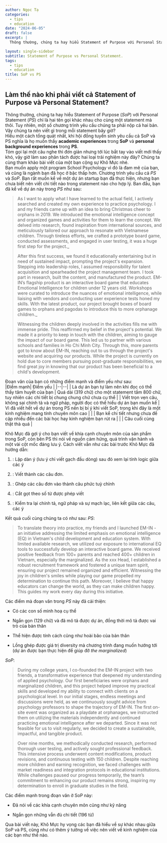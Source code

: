 ```yaml
---
author: Ngọc Tạ
categories:
  - tips
  - education
date: "2024-06-05"
draft: false 
excerpt: |
  Thông thường, chúng ta hay hiểu Statement of Purpose với Personal Statement chỉ là hai tên gọi khác nhau cho cùng một statement mà thôi. Tuy nhiên, một số chương trình yêu cầu chúng ta phải nộp cả hai bản. Vậy chúng ta nên viết gì trong mỗi statement bây giờ?

layout: single-sidebar
subtitle: Statement of Purpose vs Personal Statement.
tags:
  - tips
  - education
title: SoP vs PS
---
```


## Làm thế nào khi phải viết cả Statement of Purpose và Personal Statement?

Thông thường, chúng ta hay hiểu Statement of Purpose (*SoP*) với Personal Statement (*PS*) chỉ là hai tên gọi khác nhau cho cùng một statement mà thôi. Tuy nhiên, một số chương trình yêu cầu chúng ta phải nộp cả hai bản. Vậy chúng ta nên viết gì trong mỗi statement bây giờ?  
Hiểu một cách tổng quát nhất, khi hội đồng tuyển sinh yêu cầu cả SoP và PS nghĩa là họ muốn thấy  **academic experiences**  trong  **SoP** và  **personal background experiences**  trong **PS**.  
Tóm gọi lại một câu nghe thì đơn giản nhưng tới lúc bắt tay vào viết mới thấy khó, vậy giờ làm sao phân tách được hai loại trải nghiệm này đây? Chúng ta cùng tham khảo bài viết của một bạn cộng sự Khô Mực nhé.  
Bạn muốn apply một program School Psychology vì đó là đam mê của bạn, và cũng là ngành bạn đã học ở bậc thấp hơn. Chương trình yêu cầu cả *PS* và *SoP*. Bạn rất muốn kể về một dự án startup bạn đã thực hiện, nhưng bạn chưa biết nên viết chi tiết nào trong statement nào cho hợp lý. Ban đầu, bạn đã kể về dự án này trong *PS* như sau:  

> As I want to apply what I have learned to the actual field, I actively
> searched and created my own experience to practice psychology. I and
> my friends came up with an idea to bring Christmas cheer to orphans in
> 2019. We introduced the emotional intelligence concept and organized games and activities for them to learn the concept. We delved into
> research, found inspiration from international sources, and
> meticulously tailored our approach to resonate with Vietnamese
> children. Through tireless efforts, we crafted a prototype board game,
> conducted assessments, and engaged in user testing, it was a huge
> first step for the project._
> 
> After this first success, we found it educationally entertaining but
> in need of sustained impact, prompting the project's expansion.
> Stepping into leadership roles, I assumed responsibility for talent
> acquisition and spearheaded the project management team. I took part
> in research, built the content, and manufactured the product. EM-IN’s
> flagship product is an interactive board game that educates Emotional
> Intelligence for children under 12 years old. Workshops were curated
> to introduce the nuances of emotional intelligence, while liaising
> with vendors and conducting user experience tests honed my skills.
> With the latest product, our project brought boxes of board games to
> orphans and pagodas to introduce this to more orphanage children._
> 
> Witnessing the children deeply involved in the activities fills me
> with immense pride. This reaffirmed my belief in the project's
> potential. We made it a priority to keep in touch with the children,
> aiming to gauge the impact of our board game. This led us to partner
> with various schools and families in Ho Chi Minh City. Through this,
> more parents got to know about EM-IN, reaching out to us through the
> project's website and acquiring our products. While the project is
> currently on hold due to core members pursuing post-graduate
> responsibilities, we find great joy in knowing that our product has
> been beneficial to a child's development.

Đoạn văn của bạn có những điểm mạnh và điểm yếu như sau:  
|Điểm mạnh| Điểm yếu |
|--|--|
| Là dự án bạn tự làm nên khi đọc có thể thấy tâm huyết của bạn | Quá dài (319 chữ) cho một statement tầm 800 chữ, tuy nhiên các chi tiết bị chung chung chứ chưa cụ thể |
| Viết trọn vẹn câu, không sai chính tả và ngữ pháp, người đọc có thể hiểu dự án bạn muốn kể | Vì đã viết hết về dự án trong PS nên bị bí ý khi viết SoP, trong khi đây là một kinh nghiệm mang tính chuyên môn cao |
| | Bạn kể chi tiết nhưng chưa đề cập nhiều đến các bài học hay kinh nghiệm bạn rút ra |
| | Câu cuối cùng thật thà quá |

Khô Mực đã gợi ý cho bạn viết về khía cạnh chuyên môn của sản phẩm trong SoP, còn bên PS thì nói về nguồn cảm hứng, quá trình vận hành và một vài cột mốc đáng lưu ý. Cách viết vẫn như các bài trước Khô Mực đã hướng dẫn:

1. : Lập dàn ý (lưu ý chỉ viết gạch đầu dòng) sau đó xem lại tính logic giữa các ý

2. : Viết thành các câu đơn.

3. : Ghép các câu đơn vào thành câu phức tuỳ chỉnh

4. : Cắt gọt theo số từ được phép viết

5. : Kiểm tra lại chính tả, ngữ pháp và sự mạch lạc, liên kết giữa các câu, các ý  

Kết quả cuối cùng chúng ta có như sau:
*PS*:  

> To translate theory into practice, my friends and I launched EM-IN - an initiative addressing the limited emphasis on emotional
> intelligence (EQ) in Vietnam's child development and education system.
> With limited available research, we utilized our exposure to
> international EQ tools to successfully develop an interactive board
> game. We received positive feedback from 100+ parents and reached 400+
> children in Vietnam, especially the marginalized. As the xxx Head, I
> established a robust recruitment framework and fostered a unique team
> spirit, ensuring our project remained organized and efficient.
> Witnessing the joy in children's smiles while playing our game
> propelled my determination to continue this path. Moreover, I believe
> that happy educators can change the world, as they can make children
> happy. This guides my work every day during this initiative.

Các điểm mà đoạn văn trong *PS* này đã cải thiện:

- Có các con số minh hoạ cụ thể

- Ngắn gọn (129 chữ) và đã mô tả được dự án, đồng thời mô tả được vai trò của bản thân

- Thể hiện được tính cách cũng như hoài bão của bản thân

- Lồng ghép được giá trị diversity mà chương trình đang muốn hướng tới (dự án được bạn thực hiện để giúp đỡ  _the marginalized_)

*SoP*:  

> During my college years, I co-founded the EM-IN project with two friends, a transformative experience that deepened my understanding of
> applied psychology. Our first beneficiaries were orphans and
> marginalized children, and this project helped improve my practical
> skills and developed my ability to connect with clients on a
> psychological level. In our initial stages, endless meetings and
> discussions were held, as we continuously sought advice from
> psychology professors to shape the trajectory of EM-IN. The first
> on-site event was organized as a playdate at orphanages, we instructed
> them on utilizing the materials independently and continued practicing
> emotional intelligence after we departed. Since it was not feasible
> for us to visit regularly, we decided to create a sustainable,
> impactful, and tangible product.
> 
> Over nine months, we methodically conducted research, performed thorough user testing, and actively sought professional feedback. This
> intensive process underwent content modifications, product revisions,
> and continuous testing with 150 children. Despite reaching more
> children and earning recognition, we faced challenges with market
> readiness and integration protocols in educational institutions. While
> challenges paused our progress temporarily, the team’s commitment to
> enhancing our product remains strong, inspiring my determination to
> enroll in graduate studies in the field.

Các điểm mạnh trong đoạn văn ở SoP này:

- Đã nói về các khía cạnh chuyên môn cũng như kỹ năng

- Ngắn gọn những vẫn đủ chi tiết (196 từ)

Qua bài viết này, Khô Mực hy vọng các bạn đã hiểu về sự khác nhau giữa SoP và PS, cũng như có thêm ý tưởng về việc nên viết về kinh nghiệm của các bạn như thế nào.
